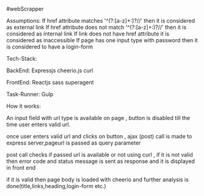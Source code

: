 #webScrapper

Assumptions:
If href attribute matches '^(?:[a-z]+:)?//' then it is considered as external link
If href attribute does not match '^(?:[a-z]+:)?//' then it is considered as internal link
If link does not have href attribute it is considered as inaccessible
If page has one input type with password then it is considered to have a login-form

Tech-Stack:

BackEnd:
Expressjs
cheerio.js
curl

FrontEnd:
Reactjs
sass
superagent

Task-Runner:
Gulp

How it works:

An input field with url type is available on page , button is disabled till the time user enters valid url.

once user enters valid url and clicks on button , ajax (post) call is made to express server,pageurl is passed as query parameter

post call checks if passed url is available or not using curl , if it is not valid then error code and status message is sent as response and it is displayed in front end

if it is valid then page body is loaded with cheerio and further analysis is done(title,links,heading,login-form etc.)


